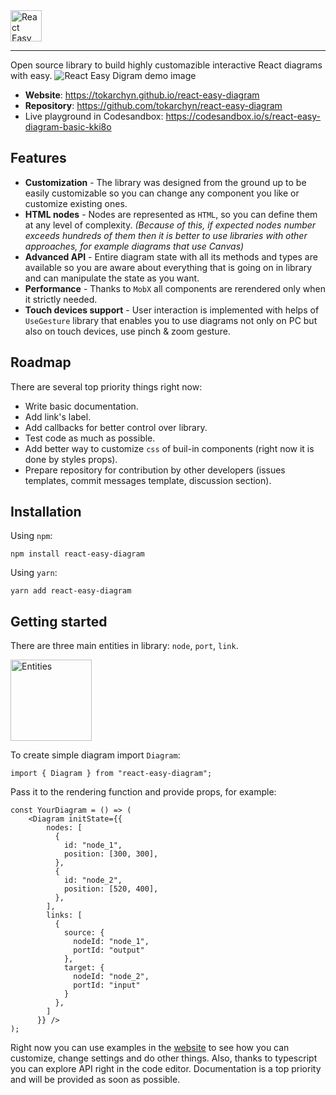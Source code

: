 <img src="https://github.com/tokarchyn/react-easy-diagram/blob/main/repo/logo-with-name.png?raw=true" alt="React Easy Digram logo" height="50">

---

Open source library to build highly customazible interactive React diagrams with easy.
![React Easy Digram demo image](https://github.com/tokarchyn/react-easy-diagram/blob/main/website/static/img/demo.png?raw=true)

- **Website**: https://tokarchyn.github.io/react-easy-diagram
- **Repository**: https://github.com/tokarchyn/react-easy-diagram
- Live playground in Codesandbox: https://codesandbox.io/s/react-easy-diagram-basic-kki8o

## Features
- **Customization** - The library was designed from the ground up to be easily customizable so you can change any component you like or customize existing ones.
- **HTML nodes** - Nodes are represented as `HTML`, so you can define them at any level of complexity. *(Because of this, if expected nodes number exceeds hundreds of them then it is better to use libraries with other approaches, for example diagrams that use Canvas)*  
- **Advanced API** - Entire diagram state with all its methods and types are available so you are aware about everything that is going on in library and can manipulate the state as you want.
- **Performance** - Thanks to `MobX` all components are rerendered only when it strictly needed.
- **Touch devices support** - User interaction is implemented with helps of `UseGesture` library that enables you to use diagrams not only on PC but also on touch devices, use pinch & zoom gesture.

## Roadmap
There are several top priority things right now:
- Write basic documentation.
- Add link's label.
- Add callbacks for better control over library.
- Test code as much as possible.
- Add better way to customize `css` of buil-in components (right now it is done by styles props).
- Prepare repository for contribution by other developers (issues templates, commit messages template, discussion section). 

## Installation
Using `npm`:
```
npm install react-easy-diagram
```
Using `yarn`:
```
yarn add react-easy-diagram
```

## Getting started
There are three main entities in library: `node`, `port`, `link`.

<img src="https://github.com/tokarchyn/react-easy-diagram/blob/main/repo/entities.png?raw=true" alt="Entities" height="130">

To create simple diagram import `Diagram`:
```
import { Diagram } from "react-easy-diagram";
```
Pass it to the rendering function and provide props, for example:
```
const YourDiagram = () => (
    <Diagram initState={{
        nodes: [
          {
            id: "node_1",
            position: [300, 300],
          },
          {
            id: "node_2",
            position: [520, 400],
          },
        ],
        links: [
          {
            source: {
              nodeId: "node_1",
              portId: "output"
            },
            target: {
              nodeId: "node_2",
              portId: "input"
            }
          },
        ]
      }} />
);
```
Right now you can use examples in the [website](https://tokarchyn.github.io/react-easy-diagram) to see how you can customize, change settings and do other things. Also, thanks to typescript you can explore API right in the code editor. Documentation is a top priority and will be provided as soon as possible.